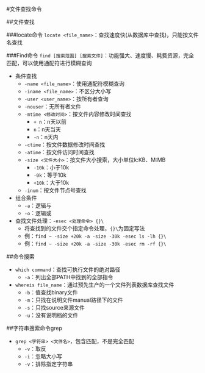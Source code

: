 #文件查找命令

##文件查找

###locate命令
`locate <file_name>`：查找速度快(从数据库中查找)，只能按文件名查找

###Find命令
`find [搜索范围] [搜索文件]`：功能强大、速度慢、耗费资源，完全匹配，可以使用通配符进行模糊查询
+ 条件查找
  + `-name <file_name>`：使用通配符模糊查询
  + `-iname <file_name>`：不区分大小写
  + `-user <user_name>`：按所有者查询
  + `-nouser`：无所有者文件
  + `-mtime <修改时间>`：按文件内容修改时间查找
    + `+ n`：n天以前
    + `n`：n天当天
    + `-n`：n天内
  + `-ctime`：按文件数据修改时间查找
  + `-atime`：按文件访问时间查找
  + `-size <文件大小>`：按文件大小搜索，大小单位k:KB、M:MB
    + `-10k`：小于10k
    + `-0k`：等于10k
    + `+10k`：大于10k
  + `-inum`：按文件节点号查找
+ 组合条件
  + `-a`：逻辑与
  + `-o`：逻辑或
+ 查找文件处理：`-esec <处理命令> {}\`
  + 将查找到的文件交个指定命令处理，`{}\`为固定写法
  + 例：`find ~ -size +20k -a -size -30k -esec ls -lh {}\`
  + 例：`find ~ -size +20k -a -size -30k -esec rm -rf {}\`



##命令搜索
+ `which command`：查找可执行文件的绝对路径
  + `-a`：列出全部PATH中找到的全部指令
+ `whereis file_name`：通过预先生产的一个文件列表数据库查找文件
	* `-b`：值查找binary文件
	* `-m`：只找在说明文件manual路径下的文件
	* `-s`：只找source来源文件
	* `-u`：没有说明档的文件

	
##字符串搜索命令grep
+ `grep <字符串> <文件名>`，包含匹配，不是完全匹配
  + `-v`：取反
  + `-i`：忽略大小写
  + `-v`：排除指定字符串
